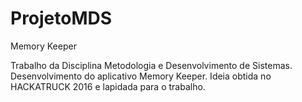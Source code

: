 # ProjetoMDS
Memory Keeper

Trabalho da Disciplina Metodologia e Desenvolvimento de Sistemas.
Desenvolvimento do aplicativo Memory Keeper.
Ideia obtida no HACKATRUCK 2016 e lapidada para o trabalho.
